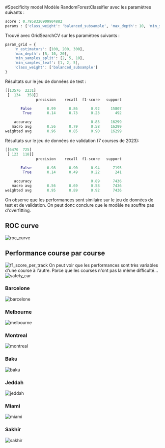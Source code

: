 #Specificity model
Modèle RandomForestClassifier avec les paramètres suivants :
```python
score : 0.7958320909904882
params : {'class_weight': 'balanced_subsample', 'max_depth': 10, 'min_samples_leaf': 5, 'min_samples_split': 2, 'n_estimators': 100}
```

Trouvé avec GridSearchCV sur les paramètres suivants :
```python
param_grid = {
    'n_estimators': [100, 200, 300],
    'max_depth': [5, 10, 20],
    'min_samples_split': [2, 5, 10],
    'min_samples_leaf': [1, 2, 5],
    'class_weight': ['balanced_subsample']
}
```

Résultats sur le jeu de données de test :
```python
[[13576  2231]
 [  134   358]]
              precision    recall  f1-score   support

       False       0.99      0.86      0.92     15807
        True       0.14      0.73      0.23       492

    accuracy                           0.85     16299
   macro avg       0.56      0.79      0.58     16299
weighted avg       0.96      0.85      0.90     16299
```
Résultats sur le jeu de données de validation (7 courses de 2023):
```python
[[6470  725]
 [ 123  118]]
              precision    recall  f1-score   support

       False       0.98      0.90      0.94      7195
        True       0.14      0.49      0.22       241

    accuracy                           0.89      7436
   macro avg       0.56      0.69      0.58      7436
weighted avg       0.95      0.89      0.92      7436
```

On observe que les performances sont similaire sur le jeu de données de test et de validation. On peut donc conclure que le modèle ne souffre pas d'overfitting.
## ROC curve
![roc_curve](figures/roc_curve.svg)
## Performance course par course
![f1_score_per_track](figures/f1_score_per_track.svg)
On peut voir que les performances sont très variables d'une course à l'autre. Parce que les courses n'ont pas la même difficulté...
![safety_car](figures/sc_or_vsc_periods.svg)
### Barcelone
![barcelone](figures/predictions_by_lapNumber_9.svg)
### Melbourne
![melbourne](figures/predictions_by_lapNumber_19.svg)
### Montreal
![montreal](figures/predictions_by_lapNumber_29.svg)
### Baku
![baku](figures/predictions_by_lapNumber_4.svg)
### Jeddah
![jeddah](figures/predictions_by_lapNumber_14.svg)
### Miami
![miami](figures/predictions_by_lapNumber_24.svg)
### Sakhir
![sakhir](figures/predictions_by_lapNumber_34.svg)